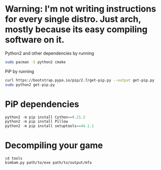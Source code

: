 # Warning: I'm not writing instructions for every single distro. Just arch, mostly because its easy compiling software on it. 

Python2 and other dependencies by running

```sh
sudo pacman -S python2 cmake
```

PiP by running

```sh
curl https://bootstrap.pypa.io/pip/2.7/get-pip.py --output get-pip.py
sudo python2 get-pip.py
```

# PiP dependencies

```py
python2 -m pip install Cython==0.21.2
python2 -m pip install Pillow
python2 -m pip install setuptools==44.1.1
```

# Decompiling your game

```
cd tools
bimbam.py path/to/exe path/to/output/mfa
```
